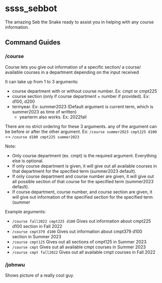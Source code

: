 
# ssss_sebbot
The amazing Seb the Snake ready to assist you in helping with any course information.

## Command Guides

### /course

Course lets you give out information of a specific section/ a course/ available courses in a department depending on the input received
 

It can take up from 1 to 3 arguments:
- course department with or without course number. Ex: cmpt or cmpt225
- course section (only if course department + number if provided). Ex: d100, d200
- termyear. Ex: summer2023 (Default argument is current term, which is summer2023 as time of written)
	- yearterm also works. Ex: 2022fall

There are no strict ordering for these 3 arguments. any of the argument can be before or after the other argument.
Ex: `/course summer2023 cmpt225 d100` == `/course d100 cmpt225 summer2023`
  
 Note:
 - Only course department (ex. cmpt) is the required argument. Everything else is optional.
 - If only course department is given, it will give out all available courses in that department for the specified term (summer2023 default).
 - If only course department and course number are given, it will give out all possible section of that course for the specified term (summer2023 default).
 - If course department, course number, and course section are given, it will give out information of the specified section for the specified term (summer
  
Example arguments:
- `/course fall2022 cmpt225 d100`
	Gives out information about cmpt225 d100 section in Fall 2022
- `/course cmpt379 d100`
	Gives out information about cmpt379 d100 section in Summer 2023
- `/course cmpt125`
	Gives out all sections of cmpt125 in Summer 2023
- `/course cmpt`
	Gives out all available cmpt courses in Summer 2023
- `/course cmpt fall2022`
	Gives out all available cmpt courses in Fall 2022

### /johnwu
Shows picture of a really cool guy.
